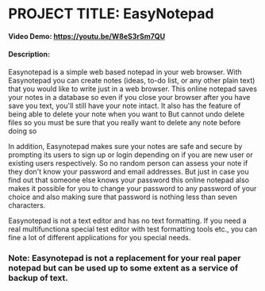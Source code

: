 # PROJECT TITLE: EasyNotepad
#### Video Demo: <https://youtu.be/W8eS3rSm7QU>
#### Description:
Easynotepad is a simple web based notepad in your web browser. With Easynotepad you can create notes (ideas, to-do list, or any other plain text) that you would like to write just in a web browser. This online notepad saves your notes in a database so even if you close your browser after you have save you text, you'll still have your note intact. It also has the feature of being able to delete your note when you want to But cannot undo delete files so you must be sure that you really want to delete any note before doing so

In addition, Easynotepad makes sure your notes are safe and secure by prompting its users to sign up or login depending on if you are  new user or existing users respectively. So no random person can assess your note if they don't know your password and email addresses. But just in case you find out that someone else knows your password this online notepad also makes it possible for you to change your password to any password of your choice and also making sure that password is nothing less than seven characters.

Easynotepad is not a text editor and has no text formatting. If you need a real multifunctiona special test editor with test formatting tools etc., you can fine a lot of different applications for you special needs.

### Note: Easynotepad is not a replacement for your real paper notepad but can be used up to some extent as a service of backup of text.